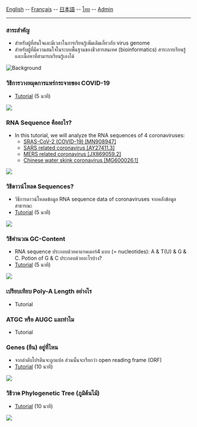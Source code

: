 
[English](../en/) -- [Français](../fr/) -- [日本語](../ja/) -- [ไทย](../th/) -- [Admin](../admin.md)

***


### สาระสำคัญ

* สำหรับผู้ที่สนใจและมีเวลาในการเรียนรู้เพิ่มเติมเกี่ยวกับ virus genome 
* สำหรับผู้ที่มีความสนใจในระบบพื้นฐานของชีวสารสนเทศ (bioinformatics) สาระการเรียนรู้และเนื้อหาที่สามารถเรียนรู้เองได้

![Background](https://user-images.githubusercontent.com/4862919/78474337-132c4e00-776e-11ea-86da-6f09aaa1aef8.jpg)

### วิธีการวางหมุดการแพร่กระจายของ COVID-19

* [Tutorial](https://colab.research.google.com/drive/1zBD5DzbK2Yz2-oPiFgWn8JTIfeFbs8UA) (5 นาที)

![](https://user-images.githubusercontent.com/4862919/78878771-20eb1780-7a7d-11ea-85da-71049fea984e.jpg)

### RNA Sequence คืออะไร?
* In this tutorial, we will analyze the RNA sequences of 4 coronaviruses:
  * [SRAS-CoV-2 (COVID-19) [MN908947]](https://www.ncbi.nlm.nih.gov/nuccore/MN908947)
  * [SARS related coronavirus [AY27411.3]](https://www.ncbi.nlm.nih.gov/nuccore/AY274119.3)
  * [MERS related coronavirus [JX869059.2]](https://www.ncbi.nlm.nih.gov/nuccore/JX869059.2)
  * [Chinese water skink coronavirus [MG600026.1]](https://www.ncbi.nlm.nih.gov/nuccore/MG600026.1)

![](https://user-images.githubusercontent.com/4862919/78664676-b4e2a500-78fe-11ea-82da-ade58ad0813c.jpg)

### วิธีดาวน์โหลด Sequences?

* วิธีการดาวน์โหลดข้อมูล RNA sequence data of coronaviruses จากคลังข้อมูลสาธารณะ
* [Tutorial](https://colab.research.google.com/drive/1a10i4kaeZONj0E47s1ioLPKHxZiWy-Hy) (5 นาที)

![](https://user-images.githubusercontent.com/4862919/78663059-b2328080-78fb-11ea-8b13-0f78289c9236.jpg)

### วิธีคำนวณ GC-Content

* RNA sequence ประกอบด้วยคาแรคเตอร์4 แบบ (= nucleotides): A & T(U) & G & C. Potion of G & C ประกอบด้วยอะไรบ้าง?
* [Tutorial](https://colab.research.google.com/drive/1DBvKE-iPXwm8riyDySn1jchlW_gqqwp7) (5 นาที)

![](https://user-images.githubusercontent.com/4862919/78663068-b52d7100-78fb-11ea-92c1-8e68a9377a81.jpg)

### เปรียบเทียบ Poly-A Length อย่างไร

* Tutorial

### ATGC หรือ AUGC และทำไม

* Tutorial

### Genes (ยีน) อยู่ที่ไหน

* จากลำดับโปรตีนจะถูกแปล ส่วนนั้นจะเรียกว่า open reading frame (ORF)
* [Tutorial](https://colab.research.google.com/drive/1wLQqviJUX5WVxJSFzTWoxila__I2wV2v) (10 นาที)

![](https://user-images.githubusercontent.com/4862919/78889076-31a38980-7a8d-11ea-861c-9ab4c4026343.jpg)

### วิธีวาด Phylogenetic Tree (ภูมิต้นไม้)

* [Tutorial](https://colab.research.google.com/drive/1lx86r7ZNsLPN6wo-RYWDAq_XGiqlUxkN) (10 นาที)

![](https://user-images.githubusercontent.com/4862919/78868580-630c5d00-7a6d-11ea-92f3-f16dd7060dd1.jpg)

